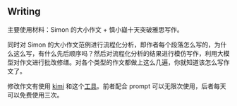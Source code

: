 ## Writing

主要使用材料：Simon 的大小作文 + 慎小嶷十天突破雅思写作。

同时对 Simon 的大小作文范例进行流程化分析，即作者每个段落怎么写的，为什么这么写，有什么先后顺序吗？然后对流程化分析的结果进行模仿写作，利用大模型对作文进行批改修缮。对各个类型的作文都做上这么几遍，你就知道该怎么写作文了。

修改作文有使用 [kimi](https://kimi.moonshot.cn/) 和这个[工具](https://www.essay.art/ielts)。前者配合 prompt 可以无限次使用，后者每天可以免费使用三次。